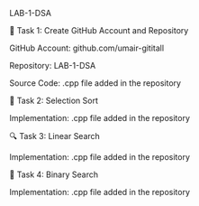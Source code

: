 LAB-1-DSA

📌 Task 1: Create GitHub Account and Repository

GitHub Account: github.com/umair-gititall

Repository: LAB-1-DSA

Source Code: .cpp file added in the repository

🔢 Task 2: Selection Sort

Implementation: .cpp file added in the repository

🔍 Task 3: Linear Search

Implementation: .cpp file added in the repository

🔎 Task 4: Binary Search

Implementation: .cpp file added in the repository